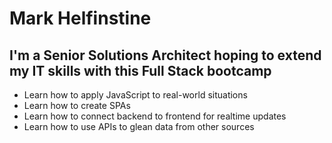 # Mark Helfinstine
## I'm a Senior Solutions Architect hoping to extend my IT skills with this Full Stack bootcamp
- Learn how to apply JavaScript to real-world situations
- Learn how to create SPAs
- Learn how to connect backend to frontend for realtime updates
- Learn how to use APIs to glean data from other sources



